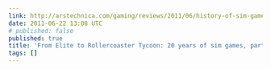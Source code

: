 ```yaml
---
link: http://arstechnica.com/gaming/reviews/2011/06/history-of-sim-gamespart-2.ars/3
date: 2011-06-22 13:08 UTC
# published: false
published: true
title: 'From Elite to Rollercoaster Tycoon: 20 years of sim games, part 2'
tags: []
---
```




